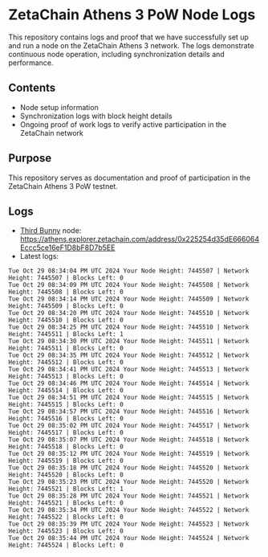 # ZetaChain Athens 3 PoW Node Logs
This repository contains logs and proof that we have successfully set up and run a node on the ZetaChain Athens 3 network. The logs demonstrate continuous node operation, including synchronization details and performance.

## Contents
- Node setup information
- Synchronization logs with block height details
- Ongoing proof of work logs to verify active participation in the ZetaChain network

## Purpose
This repository serves as documentation and proof of participation in the ZetaChain Athens 3 PoW testnet.

## Logs

- [Third Bunny](https://thirdbunny.xyz/) node: https://athens.explorer.zetachain.com/address/0x225254d35dE666064Eccc5ce16eF1D8bF8D7b5EE
- Latest logs:
```
Tue Oct 29 08:34:04 PM UTC 2024 Your Node Height: 7445507 | Network Height: 7445507 | Blocks Left: 0
Tue Oct 29 08:34:09 PM UTC 2024 Your Node Height: 7445508 | Network Height: 7445508 | Blocks Left: 0
Tue Oct 29 08:34:14 PM UTC 2024 Your Node Height: 7445509 | Network Height: 7445509 | Blocks Left: 0
Tue Oct 29 08:34:20 PM UTC 2024 Your Node Height: 7445510 | Network Height: 7445510 | Blocks Left: 0
Tue Oct 29 08:34:25 PM UTC 2024 Your Node Height: 7445510 | Network Height: 7445511 | Blocks Left: 1
Tue Oct 29 08:34:30 PM UTC 2024 Your Node Height: 7445511 | Network Height: 7445511 | Blocks Left: 0
Tue Oct 29 08:34:35 PM UTC 2024 Your Node Height: 7445512 | Network Height: 7445512 | Blocks Left: 0
Tue Oct 29 08:34:41 PM UTC 2024 Your Node Height: 7445513 | Network Height: 7445513 | Blocks Left: 0
Tue Oct 29 08:34:46 PM UTC 2024 Your Node Height: 7445514 | Network Height: 7445514 | Blocks Left: 0
Tue Oct 29 08:34:51 PM UTC 2024 Your Node Height: 7445515 | Network Height: 7445515 | Blocks Left: 0
Tue Oct 29 08:34:57 PM UTC 2024 Your Node Height: 7445516 | Network Height: 7445516 | Blocks Left: 0
Tue Oct 29 08:35:02 PM UTC 2024 Your Node Height: 7445517 | Network Height: 7445517 | Blocks Left: 0
Tue Oct 29 08:35:07 PM UTC 2024 Your Node Height: 7445518 | Network Height: 7445518 | Blocks Left: 0
Tue Oct 29 08:35:12 PM UTC 2024 Your Node Height: 7445519 | Network Height: 7445519 | Blocks Left: 0
Tue Oct 29 08:35:18 PM UTC 2024 Your Node Height: 7445520 | Network Height: 7445520 | Blocks Left: 0
Tue Oct 29 08:35:23 PM UTC 2024 Your Node Height: 7445520 | Network Height: 7445521 | Blocks Left: 1
Tue Oct 29 08:35:28 PM UTC 2024 Your Node Height: 7445521 | Network Height: 7445521 | Blocks Left: 0
Tue Oct 29 08:35:34 PM UTC 2024 Your Node Height: 7445522 | Network Height: 7445522 | Blocks Left: 0
Tue Oct 29 08:35:39 PM UTC 2024 Your Node Height: 7445523 | Network Height: 7445523 | Blocks Left: 0
Tue Oct 29 08:35:44 PM UTC 2024 Your Node Height: 7445524 | Network Height: 7445524 | Blocks Left: 0
```
